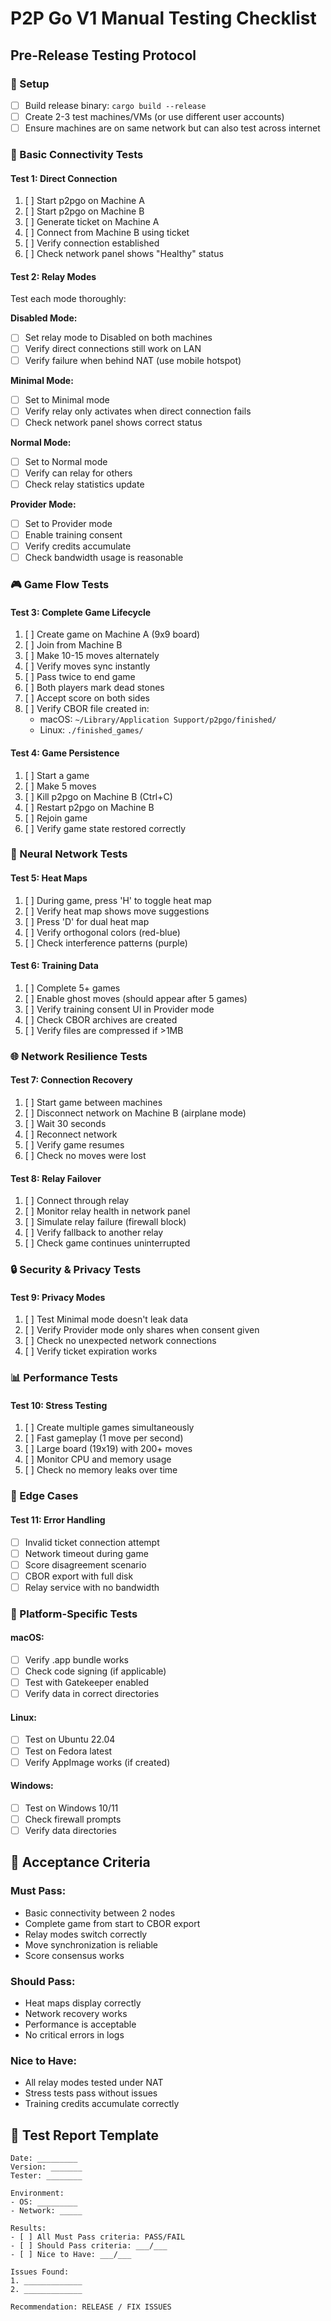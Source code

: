 # P2P Go V1 Manual Testing Checklist

## Pre-Release Testing Protocol

### 🚀 Setup
- [ ] Build release binary: `cargo build --release`
- [ ] Create 2-3 test machines/VMs (or use different user accounts)
- [ ] Ensure machines are on same network but can also test across internet

### 🔌 Basic Connectivity Tests

#### Test 1: Direct Connection
1. [ ] Start p2pgo on Machine A
2. [ ] Start p2pgo on Machine B  
3. [ ] Generate ticket on Machine A
4. [ ] Connect from Machine B using ticket
5. [ ] Verify connection established
6. [ ] Check network panel shows "Healthy" status

#### Test 2: Relay Modes
Test each mode thoroughly:

**Disabled Mode:**
- [ ] Set relay mode to Disabled on both machines
- [ ] Verify direct connections still work on LAN
- [ ] Verify failure when behind NAT (use mobile hotspot)

**Minimal Mode:**
- [ ] Set to Minimal mode
- [ ] Verify relay only activates when direct connection fails
- [ ] Check network panel shows correct status

**Normal Mode:**
- [ ] Set to Normal mode
- [ ] Verify can relay for others
- [ ] Check relay statistics update

**Provider Mode:**
- [ ] Set to Provider mode
- [ ] Enable training consent
- [ ] Verify credits accumulate
- [ ] Check bandwidth usage is reasonable

### 🎮 Game Flow Tests

#### Test 3: Complete Game Lifecycle
1. [ ] Create game on Machine A (9x9 board)
2. [ ] Join from Machine B
3. [ ] Make 10-15 moves alternately
4. [ ] Verify moves sync instantly
5. [ ] Pass twice to end game
6. [ ] Both players mark dead stones
7. [ ] Accept score on both sides
8. [ ] Verify CBOR file created in:
   - macOS: `~/Library/Application Support/p2pgo/finished/`
   - Linux: `./finished_games/`

#### Test 4: Game Persistence
1. [ ] Start a game
2. [ ] Make 5 moves
3. [ ] Kill p2pgo on Machine B (Ctrl+C)
4. [ ] Restart p2pgo on Machine B
5. [ ] Rejoin game
6. [ ] Verify game state restored correctly

### 🧠 Neural Network Tests

#### Test 5: Heat Maps
1. [ ] During game, press 'H' to toggle heat map
2. [ ] Verify heat map shows move suggestions
3. [ ] Press 'D' for dual heat map
4. [ ] Verify orthogonal colors (red-blue)
5. [ ] Check interference patterns (purple)

#### Test 6: Training Data
1. [ ] Complete 5+ games
2. [ ] Enable ghost moves (should appear after 5 games)
3. [ ] Verify training consent UI in Provider mode
4. [ ] Check CBOR archives are created
5. [ ] Verify files are compressed if >1MB

### 🌐 Network Resilience Tests

#### Test 7: Connection Recovery
1. [ ] Start game between machines
2. [ ] Disconnect network on Machine B (airplane mode)
3. [ ] Wait 30 seconds
4. [ ] Reconnect network
5. [ ] Verify game resumes
6. [ ] Check no moves were lost

#### Test 8: Relay Failover
1. [ ] Connect through relay
2. [ ] Monitor relay health in network panel
3. [ ] Simulate relay failure (firewall block)
4. [ ] Verify fallback to another relay
5. [ ] Check game continues uninterrupted

### 🔒 Security & Privacy Tests

#### Test 9: Privacy Modes
1. [ ] Test Minimal mode doesn't leak data
2. [ ] Verify Provider mode only shares when consent given
3. [ ] Check no unexpected network connections
4. [ ] Verify ticket expiration works

### 📊 Performance Tests

#### Test 10: Stress Testing
1. [ ] Create multiple games simultaneously
2. [ ] Fast gameplay (1 move per second)
3. [ ] Large board (19x19) with 200+ moves
4. [ ] Monitor CPU and memory usage
5. [ ] Check no memory leaks over time

### 🐛 Edge Cases

#### Test 11: Error Handling
- [ ] Invalid ticket connection attempt
- [ ] Network timeout during game
- [ ] Score disagreement scenario
- [ ] CBOR export with full disk
- [ ] Relay service with no bandwidth

### 📱 Platform-Specific Tests

#### macOS:
- [ ] Verify .app bundle works
- [ ] Check code signing (if applicable)
- [ ] Test with Gatekeeper enabled
- [ ] Verify data in correct directories

#### Linux:
- [ ] Test on Ubuntu 22.04
- [ ] Test on Fedora latest
- [ ] Verify AppImage works (if created)

#### Windows:
- [ ] Test on Windows 10/11
- [ ] Check firewall prompts
- [ ] Verify data directories

## 🎯 Acceptance Criteria

### Must Pass:
- Basic connectivity between 2 nodes
- Complete game from start to CBOR export  
- Relay modes switch correctly
- Move synchronization is reliable
- Score consensus works

### Should Pass:
- Heat maps display correctly
- Network recovery works
- Performance is acceptable
- No critical errors in logs

### Nice to Have:
- All relay modes tested under NAT
- Stress tests pass without issues
- Training credits accumulate correctly

## 📝 Test Report Template

```
Date: _________
Version: _______
Tester: ________

Environment:
- OS: _________
- Network: _____

Results:
- [ ] All Must Pass criteria: PASS/FAIL
- [ ] Should Pass criteria: ___/___
- [ ] Nice to Have: ___/___

Issues Found:
1. _____________
2. _____________

Recommendation: RELEASE / FIX ISSUES
```